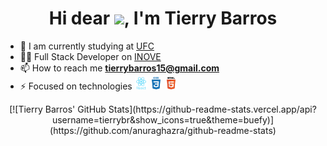 <h1 align="center">Hi dear <img src="https://raw.githubusercontent.com/kaueMarques/kaueMarques/master/hi.gif" width="30px">, I'm Tierry Barros</h1>

- 🔭 I am currently studying at [UFC](https://www.quixada.ufc.br/)
- 👨‍💻 Full Stack Developer on [INOVE](https://github.com/dev-inove)
- 📫 How to reach me **tierrybarros15@gmail.com**
- ⚡ Focused on technologies <img src="https://raw.githubusercontent.com/devicons/devicon/master/icons/react/react-original-wordmark.svg" alt="react" width="20" height="20"/> <img src="https://raw.githubusercontent.com/devicons/devicon/master/icons/css3/css3-plain-wordmark.svg" alt="css3"  width="20" height="20"/> <img src="https://raw.githubusercontent.com/devicons/devicon/master/icons/html5/html5-original-wordmark.svg" alt="html5"  width="20" height="20"/>

<p align="center">
 [![Tierry Barros' GitHub Stats](https://github-readme-stats.vercel.app/api?username=tierrybr&show_icons=true&theme=buefy)](https://github.com/anuraghazra/github-readme-stats)
</p>






